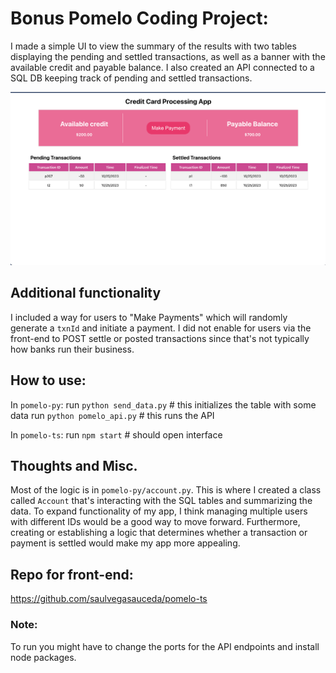 # Bonus Pomelo Coding Project:

I made a simple UI to view the summary of the results with two tables displaying the pending and settled transactions, as well as a banner with the available credit and payable balance. I also created an API connected to a SQL DB keeping track of pending and settled transactions.

![alt text](./front_end_sc.png)

## Additional functionality
I included a way for users to "Make Payments" which will randomly generate a `txnId` and initiate a payment. I did not enable for users via the front-end to POST settle or posted transactions since that's not typically how banks run their business.

## How to use:
In `pomelo-py`:
    run `python send_data.py` # this initializes the table with some data
    run `python pomelo_api.py` # this runs the API

In `pomelo-ts`:
    run `npm start` # should open interface

## Thoughts and Misc.
Most of the logic is in `pomelo-py/account.py`. This is where I created a class called `Account` that's interacting with the SQL tables and summarizing the data. To expand functionality of my app, I think managing multiple users with different IDs would be a good way to move forward. Furthermore, creating or establishing a logic that determines whether a transaction or payment is settled would make my app more appealing.

## Repo for front-end:
https://github.com/saulvegasauceda/pomelo-ts

### Note:
To run you might have to change the ports for the API endpoints and install node packages.
